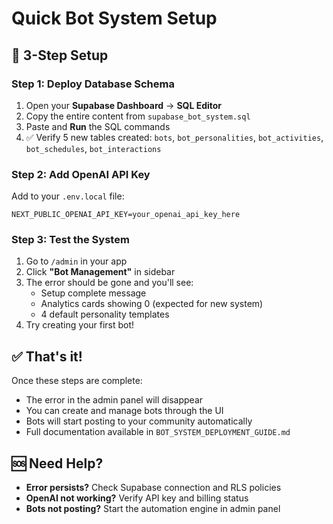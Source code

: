 # Quick Bot System Setup

## 🚀 3-Step Setup

### Step 1: Deploy Database Schema
1. Open your **Supabase Dashboard** → **SQL Editor**
2. Copy the entire content from `supabase_bot_system.sql`
3. Paste and **Run** the SQL commands
4. ✅ Verify 5 new tables created: `bots`, `bot_personalities`, `bot_activities`, `bot_schedules`, `bot_interactions`

### Step 2: Add OpenAI API Key
Add to your `.env.local` file:
```
NEXT_PUBLIC_OPENAI_API_KEY=your_openai_api_key_here
```

### Step 3: Test the System
1. Go to `/admin` in your app
2. Click **"Bot Management"** in sidebar
3. The error should be gone and you'll see:
   - Setup complete message
   - Analytics cards showing 0 (expected for new system)
   - 4 default personality templates
4. Try creating your first bot!

## ✅ That's it!

Once these steps are complete:
- The error in the admin panel will disappear
- You can create and manage bots through the UI
- Bots will start posting to your community automatically
- Full documentation available in `BOT_SYSTEM_DEPLOYMENT_GUIDE.md`

## 🆘 Need Help?

- **Error persists?** Check Supabase connection and RLS policies
- **OpenAI not working?** Verify API key and billing status
- **Bots not posting?** Start the automation engine in admin panel